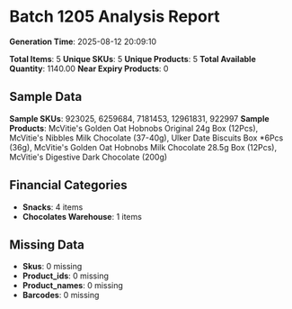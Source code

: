 # Batch 1205 Analysis Report

**Generation Time**: 2025-08-12 20:09:10

**Total Items**: 5
**Unique SKUs**: 5
**Unique Products**: 5
**Total Available Quantity**: 1140.00
**Near Expiry Products**: 0

## Sample Data
**Sample SKUs**: 923025, 6259684, 7181453, 12961831, 922997
**Sample Products**: McVitie's Golden Oat Hobnobs Original 24g Box (12Pcs), McVitie's Nibbles Milk Chocolate (37-40g), Ulker Date Biscuits Box *6Pcs (36g), McVitie's Golden Oat Hobnobs Milk Chocolate 28.5g Box (12Pcs), McVitie's Digestive Dark Chocolate (200g)

## Financial Categories
- **Snacks**: 4 items
- **Chocolates Warehouse**: 1 items

## Missing Data
- **Skus**: 0 missing
- **Product_ids**: 0 missing
- **Product_names**: 0 missing
- **Barcodes**: 0 missing
